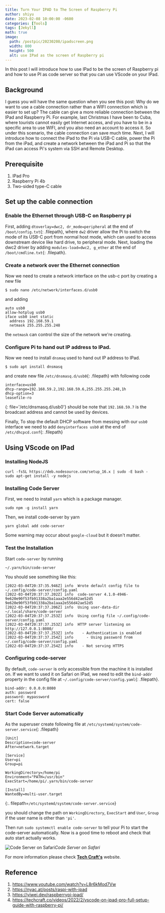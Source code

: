 ```yaml
---
title: Turn Your IPAD to The Screen of Raspberry Pi 
author: shiyu
date: 2023-02-08 10:00:00 -0600 
categories: [Tools]
tags: [Jekyll]
math: true
image:
  path: /postpic/20230208/ipadscreen.png
  width: 800
  height: 500
  alt: use IPad as the screen of Raspberry pi
---
```

In this post I will introduce how to use IPad to be the screen of Raspberry pi and how to use PI as code server so that you can use VScode on your IPad.

## Background
I guess you will have the same question when you see this post: Why do we want to use a cable connection rather than a WIFI connection which is easier to set up? The cable can give a more reliable connection between the IPad and Raspberry Pi. For example, last Christmas I have been to Cuba, where tourists cannot easily get Internet access, and you have to be in a specific area to use WIFI, and you also need an account to access it. So under this scenario, the cable connection can save much time. Next, I will introduce how to connect the iPad to the Pi via USB-C cable, power the Pi from the iPad, and create a network between the iPad and Pi so that the iPad can access Pi's system via SSH and Remote Desktop.


## Prerequisite 
1. IPad Pro
2. Raspberry Pi 4b
3. Two-sided type-C cable

## Set up the cable connection 
### Enable the Ethernet through USB-C on Raspberry pi
First, adding `dtoverlay=dwc2, dr_mode=peripheral` at the end of `/boot/config.txt`{: .filepath}, where `dw2` driver allow the Pi to switch the mode of its USB-C port from normal host mode, which can used to access downstream device like hard drive, to peripheral mode.
Next, loading the dwc2 driver by adding `modules-load=dwc2, g_ether` at the end of `/boot/cmdline.txt`{: .filepath}. 

### Create a network over the Ethernet connection 
Now we need to create a network interface on the usb-c port by creating a new file
```console
$ sudo nano /etc/network/interfaces.d/usb0
```
and adding
```
auto usb0
allow-hotplug usb0
iface usb0 inet static
  address 192.168.59.1
  netmask 255.255.255.248
```
the `netmask` can control the size of the network we're creating. 

### Configure Pi to hand out IP address to IPad.  

Now we need to install `dnsmaq` used to hand out IP address to IPad.
```console
$ sudo apt install dnsmasq
```
and create new file `/etc/dnsmasq.d/usb0`{: .filepath} with following code
```
interface=usb0
dhcp-range=192.168.59.2,192.168.59.6,255.255.255.248,1h
dhcp-option=3
leasefile-ro
```
{: file='/etc/dnsmasq.d/usb0'}
should be note that `192.168.59.7` is the broadcast address and cannot be used by devices.

Finally, To stop the default DHCP software from messing with our `usb0` interface we need to add `denyinterfaces usb0` at the end of `/etc/dhcpcd.conf`{: .filepath}

## Using VScode on IPad
### Installing NodeJS
```console
curl -fsSL https://deb.nodesource.com/setup_16.x | sudo -E bash -
sudo apt-get install -y nodejs
```

### Installing Code Server 
First, we need to install `yarn` which is a package manager.
```console
sudo npm -g install yarn
```
Then, we install code-server by yarn
```console
yarn global add code-server
```
Some warning may occur about `google-cloud` but it doesn't matter.

### Test the Installation
Start `code-server` by running
```console
~/.yarn/bin/code-server
```
You should see something like this:
```console
[2022-03-04T20:37:35.946Z] info  Wrote default config file to ~/.config/code-server/config.yaml
[2022-03-04T20:37:37.202Z] info  code-server 4.1.0-4946-9e620e90f53fb91338a2ba1aaa2e556d42ae52d5 9e620e90f53fb91338a2ba1aaa2e556d42ae52d5
[2022-03-04T20:37:37.206Z] info  Using user-data-dir ~/.local/share/code-server
[2022-03-04T20:37:37.253Z] info  Using config file ~/.config/code-server/config.yaml
[2022-03-04T20:37:37.253Z] info  HTTP server listening on http://127.0.0.1:8080/ 
[2022-03-04T20:37:37.253Z] info    - Authentication is enabled
[2022-03-04T20:37:37.254Z] info      - Using password from ~/.config/code-server/config.yaml
[2022-03-04T20:37:37.254Z] info    - Not serving HTTPS 
```

### Configuring code-server
By default, `code-server` is only accessible from the machine it is installed on. If we want to used it on Safari on IPad, we need to edit the `bind-addr` property in the config file at `~/.config/code-server/config.yaml`{: .filepath}.

```console
bind-addr: 0.0.0.0:8080
auth: password
password: mypassword
cert: false
```
### Start Code Server automatically
As the superuser create following file at `/etc/systemd/system/code-server.service`{: .filepath}
```console
[Unit]
Description=code-server
After=network.target

[Service]
User=pi 
Group=pi

WorkingDirectory=/home/pi
Environment="PATH=/usr/bin"
ExecStart=/home/pi/.yarn/bin/code-server

[Install]
WantedBy=multi-user.target
```
{:. filepath=`/etc/systemd/system/code-server.service`}

you should change the path on `WorkingDirectory`, `ExecStart` and `User`, `Group`  if the user name is other than `'pi'`.

Then run `sudo systemctl enable code-server` to tell your Pi to start the code-server automatically. Now is a good time to reboot and check that auto start actually works.

![Code Server on Safari](/postpic/20230208/codeserver.jpeg)_Code Server on Safari_

For more information please check [**Tech Craft's**](https://techcraft.co/videos/2022/2/vscode-on-ipad-pro-full-setup-guide-with-raspberry-pi/) website.



## Reference
1. <https://www.youtube.com/watch?v=L8r6kMod7Vw>
2. <https://nyac.at/posts/raspi-with-ipad>
3. <https://yiwei.dev/raspberrypi-ipad/>
4. <https://techcraft.co/videos/2022/2/vscode-on-ipad-pro-full-setup-guide-with-raspberry-pi/>

